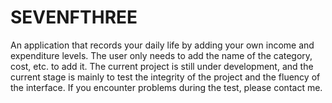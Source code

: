 # SEVENFTHREE
An application that records your daily life by adding your own income and expenditure levels. The user only needs to add the name of the category, cost, etc. to add it. The current project is still under development, and the current stage is mainly to test the integrity of the project and the fluency of the interface. If you encounter problems during the test, please contact me.
